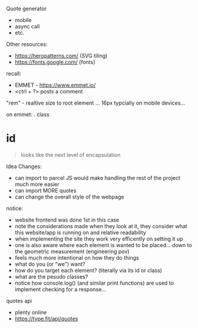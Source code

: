 Quote generator

- mobile 
- async call
- etc.

Other resources:
- https://heropatterns.com/ (SVG tiling)
- https://fonts.google.com/ (fonts)


recall:
- EMMET - https://www.emmet.io/ 
- <ctrl + ?> posts a comment 

"rem" - realtive size to root element ... 
16px typcially on mobile devices...

on emmet:
. class
# id
> looks like the next level of encapsulation

Idea Changes:
- can import to parcel JS would make handling the rest of the project much more easier 
- can import MORE quotes  
- can change the overall style of the webpage

notice:
- website frontend was done 1st in this case
- note the considerations made when they look at it, they consider what this website/app is running on and relative readability
- when implementing the site they work very efficently on setting it up
- one is also aware where each element is wanted to be placed... down to the geometric measurement (engineering pov)
- feels much more intentional on how they do things
- what do you (or "we") want? 
- how do you target each element? (literally via its id or class)
- what are the pesudo classes?
- notice how console.log() (and similar print functions) are used to implement checking for a response...

quotes api
- plenty online
- https://type.fit/api/quotes